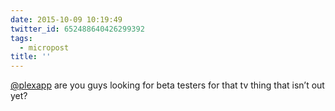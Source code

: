 ```yaml
---
date: 2015-10-09 10:19:49
twitter_id: 652488640426299392
tags:
  - micropost
title: ''
---
```


[@plexapp](https://twitter.com/plexapp)  are you guys looking for beta testers for that tv thing that isn’t out yet?
